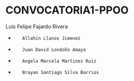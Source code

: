 # CONVOCATORIA1-PPOO
Luis Felipe Fajardo Rivera
-        Allahin Llanos Jimenez
-        Juan David Londoño Amaya
-        Angela Marcela Martinez Ruiz
-        Brayan Santiago Silva Barrios

